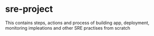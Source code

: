 # sre-project
This contains steps, actions and process of building app, deployment, monitoring impleations and other SRE practises from scratch 
